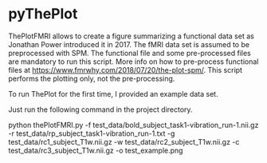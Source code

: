 # pyThePlot
ThePlotFMRI allows to create a figure summarizing a functional data set as Jonathan Power introduced it in 2017. The fMRI data set is assumed to be preprocessed with SPM. The functional file and some pre-processed files are mandatory to run this script. More info on how to pre-process functional files at https://www.fmrwhy.com/2018/07/20/the-plot-spm/. This script performs the plotting only, not the pre-processing.

To run ThePlot for the first time, I provided an example data set.

Just run the following command in the project directory.

python thePlotFMRI.py -f test_data/bold_subject_task1-vibration_run-1.nii.gz -r test_data/rp_subject_task1-vibration_run-1.txt -g test_data/rc1_subject_T1w.nii.gz -w test_data/rc2_subject_T1w.nii.gz -c test_data/rc3_subject_T1w.nii.gz -o test_example.png
